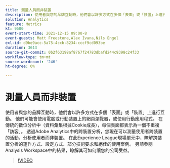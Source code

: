 ```yaml
---
title: 測量人員而非裝置
description: 使用者與您的品牌互動時，他們會以許多方式在多個「表面」或「裝置」上進行互動。 他們可能會使用電腦或行動裝置上的網頁瀏覽器，或使用行動應用程式。 在傳統的數位分析中（資料彙集根據Cookie成長），每個表面都表示為一個不重複「訪客」。 透過Adobe Analytics中的跨裝置分析，您現在可以測量使用者跨裝置的活動，分析使用者而非裝置。 在此Experience League現場單元中，瞭解跨裝置分析的運作方式、設定方式、部分技術要求和絕佳的使用案例。 另請參閱Analysis Workspace中的結果，瞭解其可如何讓您的公司受益。
solution: Analytics
feature: Metrics
kt: 9500
event-start-time: 2021-12-15 09:00-8
event-guests: Matt Freestone,Alex Ivana,Nils Engel
exl-id: d9be9acc-5a75-4ccb-8234-cccf9cd093be
duration: 3613
source-git-commit: 0b2f63198af8767f24783dbafd244c9398c24f33
workflow-type: tm+mt
source-wordcount: '246'
ht-degree: 0%

---
```


# 測量人員而非裝置

使用者與您的品牌互動時，他們會以許多方式在多個「表面」或「裝置」上進行互動。 他們可能會使用電腦或行動裝置上的網頁瀏覽器，或使用行動應用程式。 在傳統的數位分析中（資料彙集根據Cookie成長），每個表面都表示為一個不重複「訪客」。 透過Adobe Analytics中的跨裝置分析，您現在可以測量使用者跨裝置的活動，分析使用者而非裝置。 在此Experience League現場單元中，瞭解跨裝置分析的運作方式、設定方式、部分技術要求和絕佳的使用案例。 另請參閱Analysis Workspace中的結果，瞭解其可如何讓您的公司受益。


>[!VIDEO](https://video.tv.adobe.com/v/339318/?quality=12&learn=on)

